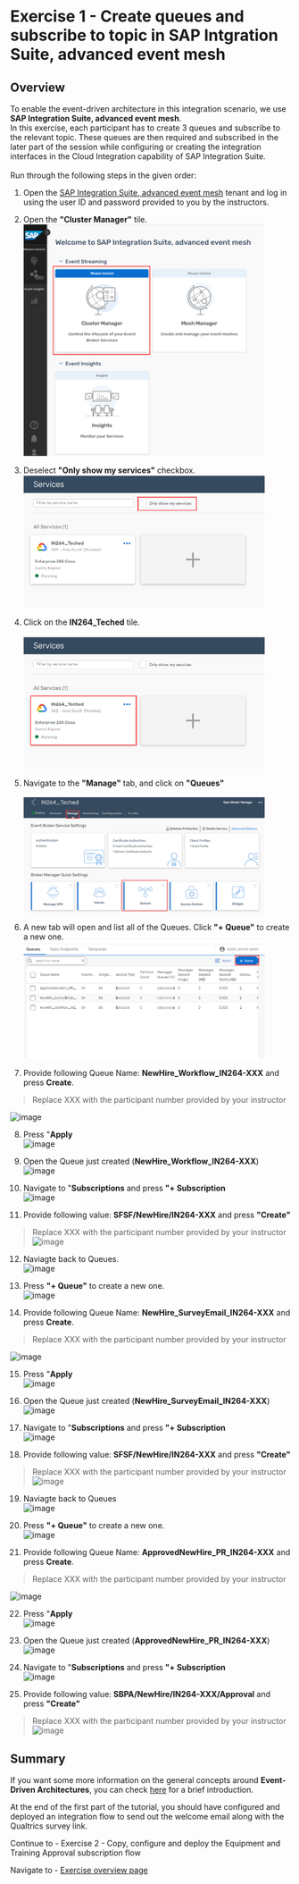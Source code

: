 # Exercise 1 - Create queues and subscribe to topic in SAP Intgration Suite, advanced event mesh

## Overview

To enable the event-driven architecture in this integration scenario, we use **SAP Integration Suite, advanced event mesh**.<br/>
In this exercise, each participant has to create 3 queues and subscribe to the relevant topic.
These queues are then required and subscribed in the later part of the session while configuring or creating the integration interfaces in the Cloud Integration capability of SAP Integration Suite.
<br/><br/>
Run through the following steps in the given order:
1. Open the [SAP Integration Suite, advanced event mesh](https://eu10.console.pubsub.em.services.cloud.sap/login?tenant-id=75520573-e903-4c94-855b-49f03d179a95) tenant and log in using the user ID and password provided to you by the instructors.
   
3. Open the <b>"Cluster Manager"</b> tile.
<br><img src="/exercises/ex1/images/AEM_Cluster_Manager.png" width=90% height=90%> 	

4. Deselect <b>"Only show my services"</b> checkbox.
<br><img src="/exercises/ex1/images/AEM_Services.png" width=90% height=90%> 	

5. Click on the <b>IN264_Teched</b> tile.  
<br><img src="/exercises/ex1/images/AEM_IN264_Teched.png" width=90% height=90%> 	

6. Navigate to the <b>"Manage"</b> tab, and click on <b>"Queues"</b>  
<br><img src="/exercises/ex1/images/AEM_Manage.png" width=90% height=90%> 	

7. A new tab will open and list all of the Queues. Click <b>"+ Queue"</b> to create a new one.
<br><img src="/exercises/ex1/images/AEM_Manage_Queue.png" width=90% height=90%> 	


8. Provide following Queue Name: <b>NewHire_Workflow_IN264-XXX</b> and press <b>Create</b>.
> Replace XXX with the participant number provided by your instructor  

![image](https://media.github.tools.sap/user/13842/files/1060196f-7037-48f7-98cd-f7338a646e19)

8. Press "<b>Apply</b>  
![image](https://media.github.tools.sap/user/13842/files/1cecb8ed-12c4-4d3c-a4d0-1abe6f43f318)  

9. Open the Queue just created (<b>NewHire_Workflow_IN264-XXX</b>)  
![image](https://media.github.tools.sap/user/13842/files/851895c4-f0ee-460e-ab68-b87513e9e2fb)  

10. Navigate to "<b>Subscriptions</b> and press <b>"+ Subscription</b>  
![image](https://media.github.tools.sap/user/13842/files/d0f32eff-9241-43cc-b363-192ece1ecbf4)

11. Provide following value: <b>SFSF/NewHire/IN264-XXX</b> and press <b>"Create"</b>  
> Replace XXX with the participant number provided by your instructor 
![image](https://media.github.tools.sap/user/13842/files/ed9d2dc7-c750-4856-93af-a3744fd43f44)  

12. Naviagte back to Queues.  
![image](https://media.github.tools.sap/user/13842/files/4b4a17f6-d87a-458c-809e-65eecc6547f8)  

13. Press <b>"+ Queue"</b> to create a new one.  
![image](https://media.github.tools.sap/user/13842/files/ce1562b3-cd6d-4d08-92fe-f6d11abbc694)  

14. Provide following Queue Name: <b>NewHire_SurveyEmail_IN264-XXX</b> and press <b>Create</b>.
> Replace XXX with the participant number provided by your instructor  

![image](https://media.github.tools.sap/user/13842/files/c2692310-155b-4d49-8f4b-98d88fde37d4)

15. Press "<b>Apply</b>  
![image](https://media.github.tools.sap/user/13842/files/a6bf72c4-1fff-424c-b349-efe013b8876a)

16. Open the Queue just created (<b>NewHire_SurveyEmail_IN264-XXX</b>)  
![image](https://media.github.tools.sap/user/13842/files/cc4d7371-8dc0-485b-9103-5a3eaab0dc09) 

17. Navigate to "<b>Subscriptions</b> and press <b>"+ Subscription</b>  
![image](https://media.github.tools.sap/user/13842/files/1a2b7370-84c1-4368-8e84-80f1f08e6ea8)

18. Provide following value: <b>SFSF/NewHire/IN264-XXX</b> and press <b>"Create"</b>  
> Replace XXX with the participant number provided by your instructor 
![image](https://media.github.tools.sap/user/13842/files/b253301e-23d4-4be6-93c5-75d1f60b4adc)  

19. Naviagte back to Queues  
![image](https://media.github.tools.sap/user/13842/files/4b4a17f6-d87a-458c-809e-65eecc6547f8)  

20. Press <b>"+ Queue"</b> to create a new one.  
![image](https://media.github.tools.sap/user/13842/files/ce1562b3-cd6d-4d08-92fe-f6d11abbc694)  

21. Provide following Queue Name: <b>ApprovedNewHire_PR_IN264-XXX</b> and press <b>Create</b>.  
> Replace XXX with the participant number provided by your instructor  

![image](https://media.github.tools.sap/user/13842/files/e234793c-176e-4162-bcbd-10eb002c35d4)  

22. Press "<b>Apply</b>  
![image](https://media.github.tools.sap/user/13842/files/159fc4f6-6ea7-4074-9652-02cd66ad1f16)  

23. Open the Queue just created (<b>ApprovedNewHire_PR_IN264-XXX</b>)  
![image](https://media.github.tools.sap/user/13842/files/ee5bbe87-5dc5-4dd7-9e30-9607d246cf3f)  

24. Navigate to "<b>Subscriptions</b> and press <b>"+ Subscription</b>  
![image](https://media.github.tools.sap/user/13842/files/76c1f433-7899-4368-bb29-88a4eba9814b)  

25. Provide following value: <b>SBPA/NewHire/IN264-XXX/Approval</b> and press <b>"Create"</b>  
> Replace XXX with the participant number provided by your instructor 
![image](https://media.github.tools.sap/user/13842/files/e794c143-8a04-4660-b95d-e08c735bf960)

## Summary

If you want some more information on the general concepts around **Event-Driven Architectures**, you can check [here](https://solace.com/what-is-event-driven-architecture/) for a brief introduction.

At the end of the first part of the tutorial, you should have configured and deployed an integration flow to send out the welcome email along with the Qualtrics survey link.

Continue to - Exercise 2 - Copy, configure and deploy the Equipment and Training Approval subscription flow


Navigate to - [Exercise overview page](/README.md#exercises)
